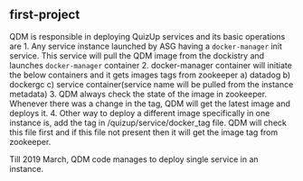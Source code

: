 ## first-project

QDM is responsible in deploying QuizUp services and its basic operations are 
    1. Any service instance launched by ASG having a `docker-manager` init service. This service will pull the QDM image from the dockistry and launches `docker-manager` container
    2. docker-manager container will initiate the below containers and it gets images tags from zookeeper
        a) datadog 
        b) dockergc
        c) service container(service name will be pulled from the instance metadata)
    3. QDM always check the state of the image in zookeeper. Whenever there was a change in the tag, QDM will get the latest image and deploys it.
    4. Other way to deploy a different image specifically in one instance is, add the tag in /quizup/service/docker_tag file. QDM will check this file first and if this file not present then it will get the image tag from zookeeper.

Till 2019 March, QDM code manages to deploy single service in an instance. 
